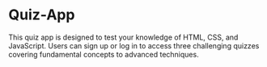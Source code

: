 # Quiz-App
 This quiz app is designed to test your knowledge of HTML, CSS, and JavaScript. Users can sign up or log in to access three challenging quizzes covering fundamental concepts to advanced techniques.
